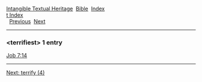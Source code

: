 [Intangible Textual Heritage](../../index)  [Bible](../index) 
[Index](index)   
[t Index](_t_)  
  [Previous](c11408)  [Next](c11410) 

------------------------------------------------------------------------

### &lt;terrifiest&gt; 1 entry

[Job 7:14](../kjv/job007.htm#014)  

------------------------------------------------------------------------

[Next: terrify (4)](c11410)
